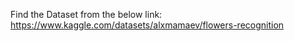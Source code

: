 Find the Dataset from the below link: https://www.kaggle.com/datasets/alxmamaev/flowers-recognition
